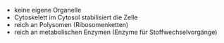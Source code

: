 - keine eigene Organelle 
- Cytoskelett im Cytosol stabilisiert die Zelle 
- reich an Polysomen (Ribosomenketten)
- reich an metabolischen Enzymen (Enzyme für Stoffwechselvorgänge)